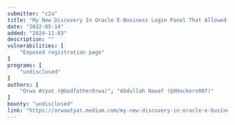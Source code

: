 ```yaml
---
submitter: "c2a"
title: "My New Discovery In Oracle E-Business Login Panel That Allowed To Access For All Employees Information's & In Some cases Passwords At More Than 1000 Companies"
date: "2022-05-14"
added: "2024-11-03"
description: ""
vulnerabilities: [
    "Exposed registration page"
]
programs: [
    "undisclosed"
]
authors: [
    "Orwa Atyat (@GodfatherOrwa)", "Abdullah Nawaf (@XHackerx007)"
]
bounty: "undisclosed"
link: "https://orwaatyat.medium.com/my-new-discovery-in-oracle-e-business-login-panel-that-allowed-to-access-for-all-employees-ed0ec4cad7ac"
---
```




